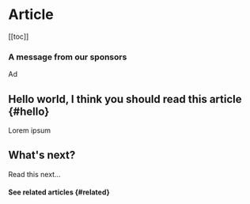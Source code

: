 # Article

[[toc]]

### A message from our sponsors

Ad

## Hello world, I think you should read this article {#hello}

Lorem ipsum

## What's next?

Read this next...

#### See related articles {#related}